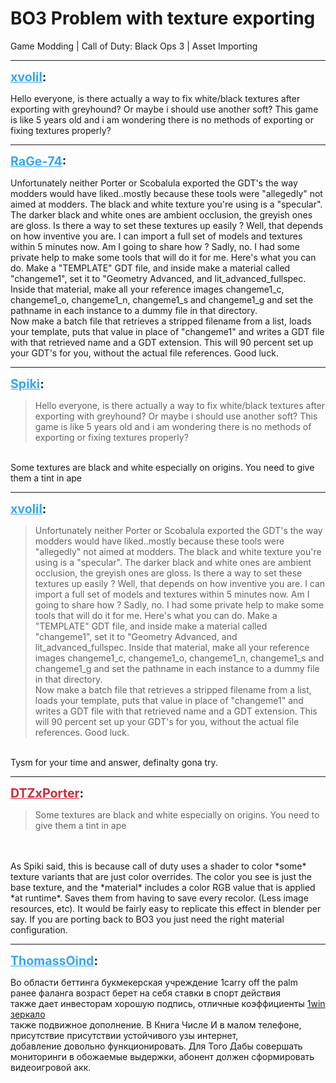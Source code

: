 # BO3 Problem with texture exporting
Game Modding | Call of Duty: Black Ops 3 | Asset Importing

---
<strong style="font-size: 1.4em;"><span style="text-decoration: underline;text-decoration-color: #34a7f9;"><span style="color:#34a7f9;">xvolil</span></span>:</strong>

<p>Hello everyone, is there actually a way to fix white/black textures after exporting with greyhound? Or maybe i should use another soft? This game is like 5 years old and i am wondering there is no methods of exporting or fixing textures properly?</p>

---
<strong style="font-size: 1.4em;"><span style="text-decoration: underline;text-decoration-color: #34a7f9;"><span style="color:#34a7f9;">RaGe-74</span></span>:</strong>

<p>Unfortunately neither Porter or Scobalula exported the GDT&#39;s the way modders would have liked..mostly because these tools were &quot;allegedly&quot; not aimed at modders. The black and white texture you&#39;re using is a &quot;specular&quot;. The darker black and white ones are ambient occlusion, the greyish ones are gloss. Is there a way to set these textures up easily ? Well, that depends on how inventive you are.  I can import a full set of models and textures within 5 minutes now. Am I going to share how ? Sadly, no. I had some private help to make some tools that will do it for me.  Here&#39;s what you can do. Make a &quot;TEMPLATE&quot; GDT file, and inside make a material called &quot;changeme1&quot;,  set it to &quot;Geometry Advanced, and lit_advanced_fullspec.  Inside that material, make all your reference images changeme1_c, changeme1_o, changeme1_n, changeme1_s and changeme1_g and set the pathname in each instance to a dummy file in that directory.<br />Now make a batch file that retrieves a stripped filename from a list, loads your template, puts that value in place of &quot;changeme1&quot; and writes a GDT file with that retrieved name and a GDT extension. This will 90 percent set up your GDT&#39;s for you, without the actual file references. Good luck.</p>

---
<strong style="font-size: 1.4em;"><span style="text-decoration: underline;text-decoration-color: #34a7f9;"><span style="color:#34a7f9;">Spiki</span></span>:</strong>

<p><blockquote>Hello everyone, is there actually a way to fix white/black textures after exporting with greyhound? Or maybe i should use another soft? This game is like 5 years old and i am wondering there is no methods of exporting or fixing textures properly?<br /></blockquote><br />Some textures are black and white especially on origins. You need to give them a tint in ape</p>

---
<strong style="font-size: 1.4em;"><span style="text-decoration: underline;text-decoration-color: #34a7f9;"><span style="color:#34a7f9;">xvolil</span></span>:</strong>

<p><blockquote>Unfortunately neither Porter or Scobalula exported the GDT&#39;s the way modders would have liked..mostly because these tools were &quot;allegedly&quot; not aimed at modders. The black and white texture you&#39;re using is a &quot;specular&quot;. The darker black and white ones are ambient occlusion, the greyish ones are gloss. Is there a way to set these textures up easily ? Well, that depends on how inventive you are.  I can import a full set of models and textures within 5 minutes now. Am I going to share how ? Sadly, no. I had some private help to make some tools that will do it for me.  Here&#39;s what you can do. Make a &quot;TEMPLATE&quot; GDT file, and inside make a material called &quot;changeme1&quot;,  set it to &quot;Geometry Advanced, and lit_advanced_fullspec.  Inside that material, make all your reference images changeme1_c, changeme1_o, changeme1_n, changeme1_s and changeme1_g and set the pathname in each instance to a dummy file in that directory.<br />Now make a batch file that retrieves a stripped filename from a list, loads your template, puts that value in place of &quot;changeme1&quot; and writes a GDT file with that retrieved name and a GDT extension. This will 90 percent set up your GDT&#39;s for you, without the actual file references. Good luck.<br /></blockquote><br />Tysm for your time and answer, definalty gona try.</p>

---
<strong style="font-size: 1.4em;"><span style="text-decoration: underline;text-decoration-color: #CB2D36;"><span style="color:#CB2D36;">DTZxPorter</span></span>:</strong>

<p><blockquote>Some textures are black and white especially on origins. You need to give them a tint in ape<br /></blockquote><br /><br />As Spiki said, this is because call of duty uses a shader to color *some* texture variants that are just color overrides. The color you see is just the base texture, and the *material* includes a color RGB value that is applied *at runtime*. Saves them from having to save every recolor. (Less image resources, etc). It would be fairly easy to replicate this effect in blender per say. If you are porting back to BO3 you just need the right material configuration.</p>

---
<strong style="font-size: 1.4em;"><span style="text-decoration: underline;text-decoration-color: #34a7f9;"><span style="color:#34a7f9;">ThomassOind</span></span>:</strong>

<p>Во области беттинга букмекерская учреждение 1carry off the palm <br />ранее фаланга возраст берет на себя ставки в спорт действия <br />также дает инвесторам хорошую подпись, отличные коэффициенты <a href="https://freecomrussia.ru">1win зеркало  </a> <br />также подвижное дополнение. В Книга Числе И в малом телефоне, <br />присутствие присутствии устойчивого узы интернет, <br />добавление довольно функционировать. Для Того Дабы совершать <br />мониторинги в обожаемые выдержки, абонент должен сформировать <br />видеоигровой акк.</p>
